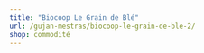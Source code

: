 ```yaml
---
title: "Biocoop Le Grain de Blé"
url: /gujan-mestras/biocoop-le-grain-de-ble-2/
shop: commodité
---
```

